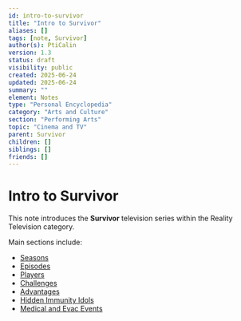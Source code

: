 ```yaml
---
id: intro-to-survivor
title: "Intro to Survivor"
aliases: []
tags: [note, Survivor]
author(s): PtiCalin
version: 1.3
status: draft
visibility: public
created: 2025-06-24
updated: 2025-06-24
summary: ""
element: Notes
type: "Personal Encyclopedia"
category: "Arts and Culture"
section: "Performing Arts"
topic: "Cinema and TV"
parent: Survivor
children: []
siblings: []
friends: []
---
```

# Intro to Survivor

This note introduces the **Survivor** television series within the Reality Television category.

Main sections include:
- [Seasons](./Seasons/Seasons.md)
- [Episodes](./Episodes/Episodes.md)
- [Players](./Players/Players.md)
- [Challenges](./Challenges/Challenges.md)
- [Advantages](./Advantages/Advantages.md)
- [Hidden Immunity Idols](./Hidden%20Immunity%20Idols/Hidden%20Immunity%20Idols.md)
- [Medical and Evac Events](./Medical%20and%20Evac%20Events/Medical%20and%20Evac%20Events.md)
